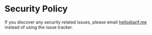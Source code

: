 # Security Policy

If you discover any security related issues, please email hello@arif.me instead of using the issue tracker.